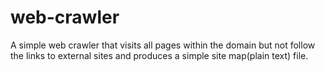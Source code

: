 # web-crawler
A simple web crawler that visits all pages within the domain but not follow the links to external sites and produces a simple site map(plain text) file.
